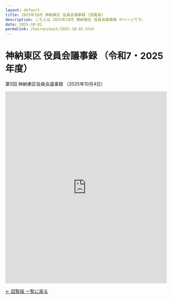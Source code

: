 ```yaml
---
layout: default
title: 2025年10月 神納東区 役員会議事録 (回覧板)
description: こちらは 2025年10月 神納東区 役員会議事録 のページです。
date: 2025-10-01
permalink: /kairan/east/2025-10-01.html
---
```

  <main>
    <h1>神納東区 役員会議事録 （令和7・2025年度）</h1>
     <p>第5回 神納東区役員会議事録 （2025年10月4日）</p>
      <iframe src="https://docs.google.com/document/d/1ZEKiuNuAeuiRO0YHUeFZTkCgTafLN4JI3X9QiTt_l-M/preview" width="100%" height="600" frameborder="0"></iframe>
    <!-- 更新方法 -->
    <!-- <iframe src="https://docs.google.com/document/d/＊＊＊（コピーした/d/の後の文字列をここに入れる）＊＊＊＊＊/preview" width="100%" height="600" frameborder="0"></iframe> -->
<!-- Googleドキュメントのリンクは
https://docs.google.com/document/d/1ZEKiuNuAeuiRO0YHUeFZTkCgTafLN4JI3X9QiTt_l-M/edit?usp=sharing -->
            <p><a href="{{ '/kairan/index.html' | relative_url }}">← 回覧版 一覧に戻る</a></p>
</main>